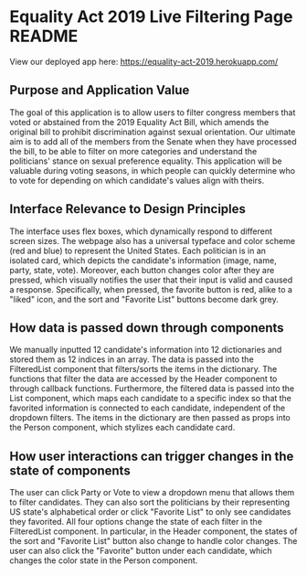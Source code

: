 # Equality Act 2019 Live Filtering Page README

View our deployed app here: https://equality-act-2019.herokuapp.com/

## Purpose and Application Value
The goal of this application is to allow users to filter congress members that voted or abstained from the 2019 Equality Act Bill, which amends the original bill to prohibit discrimination against sexual orientation. Our ultimate aim is to add all of the members from the Senate when they have processed the bill, to be able to filter on more categories and understand the politicians' stance on sexual preference equality. This application will be valuable during voting seasons, in which people can quickly determine who to vote for depending on which candidate's values align with theirs.

## Interface Relevance to Design Principles
The interface uses flex boxes, which dynamically respond to different screen sizes. The webpage also has a universal typeface and color scheme (red and blue) to represent the United States. Each politician is in an isolated card, which depicts the candidate's information (image, name, party, state, vote). Moreover, each button changes color after they are pressed, which visually notifies the user that their input is valid and caused a response. Specifically, when pressed, the favorite button is red, alike to a "liked" icon, and the sort and "Favorite List" buttons become dark grey.

## How data is passed down through components
We manually inputted 12 candidate's information into 12 dictionaries and stored them as 12 indices in an array. The data is passed into the FilteredList component that filters/sorts the items in the dictionary. The functions that filter the data are accessed by the Header component to through callback functions. Furthermore, the filtered data is passed into the List component, which maps each candidate to a specific index so that the favorited information is connected to each candidate, independent of the dropdown filters. The items in the dictionary are then passed as props into the Person component, which stylizes each candidate card.

## How user interactions can trigger changes in the state of components
The user can click Party or Vote to view a dropdown menu that allows them to filter candidates. They can also sort the politicians by their representing US state's alphabetical order or click "Favorite List" to only see candidates they favorited. All four options change the state of each filter in the FilteredList component. In particular, in the Header component, the states of the sort and "Favorite List" button also change to handle color changes. The user can also click the "Favorite" button under each candidate, which changes the color state in the Person component.
